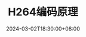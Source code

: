 ---
title: "H264编码原理"
date: 2024-03-02T18:30:00+08:00
categories:
- Media
tags:
- H264
draft: false
---